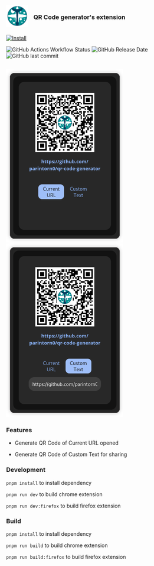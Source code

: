 <div style="display:flex; flex-direction:column; gap: 0.5em">

<div style="display:flex; align-items:center; gap:1em;">
<img src="public/logo.png" width="60" height="60" align="left">

### QR Code generator's extension

</div>

<div>

[![Install](https://img.shields.io/badge/get_add--on_now-FF7139?style=for-the-badge&logo=firefox&logoColor=white)](https://addons.mozilla.org/en-US/firefox/addon/jjfdnjvd-qr-code-generator/)


![GitHub Actions Workflow Status](https://img.shields.io/github/actions/workflow/status/parintorn0/qr-code-generator/gh-release.yml)
![GitHub Release Date](https://img.shields.io/github/release-date/parintorn0/qr-code-generator)
![GitHub last commit](https://img.shields.io/github/last-commit/parintorn0/qr-code-generator)

</div>

</div>

![Screenshot 1](/.assets/screenshots/screenshot1.png)
![Screenshot 2](/.assets/screenshots/screenshot2.png)

### Features
- Generate QR Code of Current URL opened

- Generate QR Code of Custom Text for sharing

### Development
`pnpm install` to install dependency

`pnpm run dev` to build chrome extension

`pnpm run dev:firefox` to build firefox extension

### Build
`pnpm install` to install dependency

`pnpm run build` to build chrome extension

`pnpm run build:firefox` to build firefox extension
